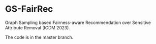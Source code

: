 # GS-FairRec
Graph Sampling based Fairness-aware Recommendation over Sensitive Attribute Removal (ICDM 2023).

The code is in the master branch.
